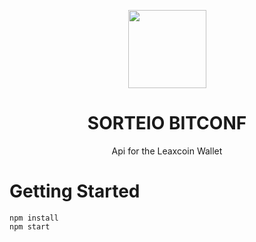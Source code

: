 <p align="center">
  <img
    src="https://www.bitconf.com.br/portal/wp-content/uploads/2018/12/cropped-logo-BITCONF-fundo-claro-e1546221496393.png"
    width="125px;">
</p>

<h1 align="center">SORTEIO BITCONF </h1>

<p align="center"> Api for the Leaxcoin Wallet </p>

# Getting Started

```
npm install 
npm start

```
